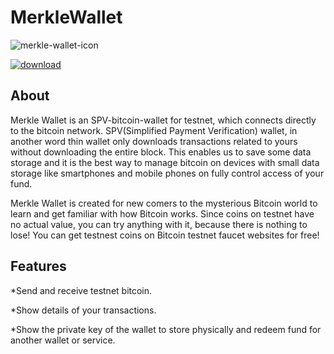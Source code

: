 # MerkleWallet

![merkle-wallet-icon](http://merkle-wallet.com/wp-content/uploads/2017/10/app-icon-300x300.jpg "icon")

[![download](http://merkle-wallet.com/wp-content/uploads/2017/10/download_mini.png)](https://itunes.apple.com/us/app/merkle-wallet/id1294315923?l=ja&ls=1&mt=8)

## About ##

Merkle Wallet is an SPV-bitcoin-wallet for testnet, which connects directly to the bitcoin network. SPV(Simplified Payment Verification) wallet, in another word thin wallet only downloads transactions related to yours without downloading the entire block.
This enables us to save some data storage and it is the best way to manage bitcoin on devices with small data storage like smartphones and mobile phones on fully control access of your fund.

Merkle Wallet is created for new comers to the mysterious Bitcoin world to learn and get familiar with how Bitcoin works.
Since coins on testnet have no actual value,  you can try anything with it, because there is nothing to lose! You can get testnest coins on Bitcoin testnet faucet websites for free!

## Features ##

*Send and receive testnet bitcoin.

*Show details of your transactions.

*Show the private key of the wallet to store physically and redeem fund for another wallet or service.
